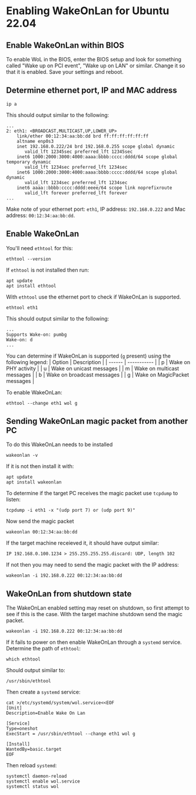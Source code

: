# Enabling WakeOnLan for Ubuntu 22.04

## Enable WakeOnLan within BIOS
To enable WoL in the BIOS, enter the BIOS setup and look for something called "Wake up on PCI event", "Wake up on LAN" or similar. Change it so that it is enabled. Save your settings and reboot.

## Determine ethernet port, IP and MAC address
```
ip a
```

This should output similar to the following:
```
...
2: eth1: <BROADCAST,MULTICAST,UP,LOWER_UP>
    link/ether 00:12:34:aa:bb:dd brd ff:ff:ff:ff:ff:ff
    altname enp0s3
    inet 192.168.0.222/24 brd 192.168.0.255 scope global dynamic
       valid_lft 12345sec preferred_lft 12345sec
    inet6 1000:2000:3000:4000:aaaa:bbbb:cccc:dddd/64 scope global temporary dynamic
       valid_lft 1234sec preferred_lft 1234sec
    inet6 1000:2000:3000:4000:aaaa:bbbb:cccc:dddd/64 scope global dynamic
       valid_lft 1234sec preferred_lft 1234sec
    inet6 aaaa::bbbb:cccc:dddd:eeee/64 scope link noprefixroute
       valid_lft forever preferred_lft forever
...
```
Make note of your ethernet port: `eth1`, IP address: `192.168.0.222` and Mac address: `00:12:34:aa:bb:dd`.

## Enable WakeOnLan
You'll need `ethtool` for this:
```
ethtool --version
```
If `ethtool` is not installed then run:
```
apt update
apt install ethtool
```
With `ethtool` use the ethernet port to check if WakeOnLan is supported.
```
ethtool eth1
```
This should output similar to the following:
```
...
Supports Wake-on: pumbg
Wake-on: d
...
```
You can determine if WakeOnLan is supported (`g` present) using the following legend:
| Option | Description |
| ------ | ----------- |
| p      | Wake on PHY activity |
| u      | Wake on unicast messages |
| m      | Wake on multicast messages |
| b      | Wake on broadcast messages |
| g      | Wake on MagicPacket messages |

To enable WakeOnLan:
```
ethtool --change eth1 wol g
```

## Sending WakeOnLan magic packet from another PC
To do this WakeOnLan needs to be installed
```
wakeonlan -v
```
If it is not then install it with:
```
apt update
apt install wakeonlan
```
To determine if the target PC receives the magic packet use `tcpdump` to listen:
```
tcpdump -i eth1 -x "(udp port 7) or (udp port 9)"
```
Now send the magic packet
```
wakeonlan 00:12:34:aa:bb:dd
```
If the target machine receieved it, it should have output similar:
```
IP 192.168.0.100.1234 > 255.255.255.255.discard: UDP, length 102
```
If not then you may need to send the magic packet with the IP address:
```
wakeonlan -i 192.168.0.222 00:12:34:aa:bb:dd
```

## WakeOnLan from shutdown state
The WakeOnLan enabled setting may reset on shutdown, so first attempt to see if this is the case.
With the target machine shutdown send the magic packet.
```
wakeonlan -i 192.168.0.222 00:12:34:aa:bb:dd
```
If it fails to power on then enable WakeOnLan through a `systemd` service.
Determine the path of `ethtool`:
```
which ethtool
```
Should output similar to:
```
/usr/sbin/ethtool
```
Then create a `systemd` service:
```
cat >/etc/systemd/system/wol.service<<EOF
[Unit]
Description=Enable Wake On Lan

[Service]
Type=oneshot
ExecStart = /usr/sbin/ethtool --change eth1 wol g

[Install]
WantedBy=basic.target
EOF
```
Then reload `systemd`:
```
systemctl daemon-reload
systemctl enable wol.service
systemctl status wol
```
